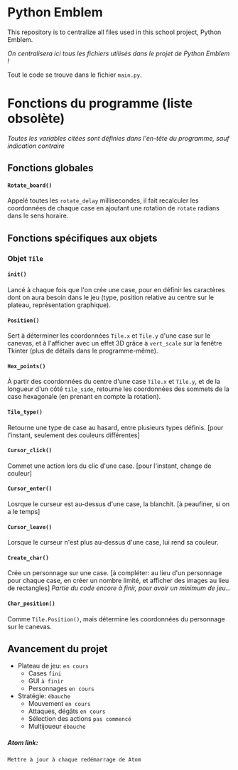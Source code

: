 # Python Emblem

This repository is to centralize all files used in this school project, Python Emblem.

<i>On centralisera ici tous les fichiers utilisés dans le projet de Python Emblem !</i>

Tout le code se trouve dans le fichier <code>main.py</code>.


# Fonctions du programme (liste obsolète)

<i>Toutes les variables citées sont définies dans l'en-tête du programme, sauf indication contraire</i>


## Fonctions globales

#### <code>Rotate_board()</code>

Appelé toutes les <code>rotate_delay</code> millisecondes, il fait recalculer les coordonnées de chaque case en ajoutant une rotation de <code>rotate</code> radians dans le sens horaire.


## Fonctions spécifiques aux objets

### Objet <code>Tile</code>

#### <code>__init__()</code>

Lancé à chaque fois que l'on crée une case, pour en définir les caractères dont on aura besoin dans le jeu (type, position relative au centre sur le plateau, représentation graphique).

#### <code>Position()</code>

Sert à déterminer les coordonnées <code>Tile.x</code> et <code>Tile.y</code> d'une case sur le canevas, et à l'afficher avec un effet 3D grâce à <code>vert_scale</code> sur la fenêtre Tkinter (plus de détails dans le programme-même).

#### <code>Hex_points()</code>

À partir des coordonnées du centre d'une case <code>Tile.x</code> et <code>Tile.y</code>, et de la longueur d'un côté <code>tile_side</code>, retourne les coordonnées des sommets de la case hexagonale (en prenant en compte la rotation).

#### <code>Tile_type()</code>

Retourne une type de case au hasard, entre plusieurs types définis. [pour l'instant, seulement des couleurs différentes]

#### <code>Cursor_click()</code>

Commet une action lors du clic d'une case. [pour l'instant, change de couleur]

#### <code>Cursor_enter()</code>

Losrque le curseur est au-dessus d'une case, la blanchit. [à peaufiner, si on a le temps]

#### <code>Cursor_leave()</code>

Lorsque le curseur n'est plus au-dessus d'une case, lui rend sa couleur.

#### <code>Create_char()</code>

Crée un personnage sur une case. [à compléter: au lieu d'un personnage pour chaque case, en créer un nombre limité, et afficher des images au lieu de rectangles]
<i>Partie du code encore à finir, pour avoir un minimum de jeu…</i>

#### <code>Char_position()</code>

Comme <code>Tile.Position()</code>, mais détermine les coordonnées du personnage sur le canevas.


## Avancement du projet

* Plateau de jeu: <code>en cours</code>
  * Cases <code>fini</code>
  * GUI <code>à finir</code>
  * Personnages <code>en cours</code>
* Stratégie: <code>ébauche</code>
  * Mouvement <code>en cours</code>
  * Attaques, dégâts <code>en cours</code>
  * Sélection des actions <code>pas commencé</code>
  * Multijoueur <code>ébauche</code>


##### Atom link:
<code>Mettre à jour à chaque redémarrage de Atom</code>
